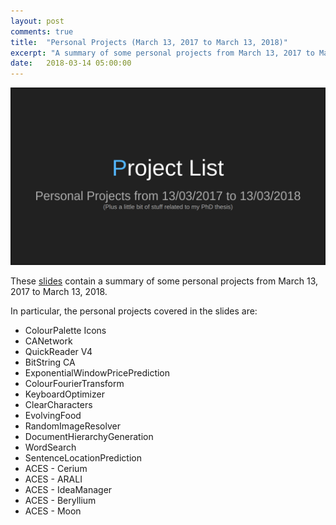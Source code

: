 ```yaml
---
layout: post
comments: true
title:  "Personal Projects (March 13, 2017 to March 13, 2018)"
excerpt: "A summary of some personal projects from March 13, 2017 to March 13, 2018"
date:   2018-03-14 05:00:00
---
```


<a href="https://docs.google.com/presentation/d/1Y0ss2zsjlwO7QdVkHrGE56Hie1iTQQHzwVgA5LqY66o/edit?usp=sharing" target="_blank"><img src="https://raw.githubusercontent.com/tannerbohn/tannerbohn.github.io/master/assets/year_review_24.png" alt="SLIDES" width="500" height="280" border="2" /></a>

These [slides](https://docs.google.com/presentation/d/1Y0ss2zsjlwO7QdVkHrGE56Hie1iTQQHzwVgA5LqY66o/edit?usp=sharing) contain a summary of some personal projects from March 13, 2017 to March 13, 2018.

In particular, the personal projects covered in the slides are:

+ ColourPalette Icons
+ CANetwork
+ QuickReader V4
+ BitString CA
+ ExponentialWindowPricePrediction
+ ColourFourierTransform
+ KeyboardOptimizer
+ ClearCharacters
+ EvolvingFood
+ RandomImageResolver
+ DocumentHierarchyGeneration
+ WordSearch
+ SentenceLocationPrediction
+ ACES - Cerium
+ ACES - ARALI
+ ACES - IdeaManager
+ ACES - Beryllium
+ ACES - Moon

